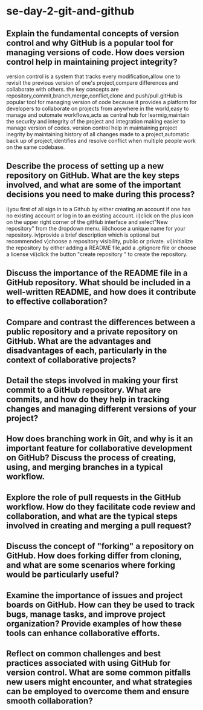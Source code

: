 # se-day-2-git-and-github
## Explain the fundamental concepts of version control and why GitHub is a popular tool for managing versions of code. How does version control help in maintaining project integrity?
version control is a system that tracks every modification,allow one to revisit the previous version of one's project,compare differences and collaborate with others. the key concepts are repository,commit,branch,merge,conflict,clone and push/pull.gitHub is popular tool for managing version of code because it provides a platform for developers to collaborate on projects from anywhere in the world,easy to manage and outomate workflows,acts as central hub for learmig,maintain the security and integrity of the project and integration making easier to manage version of codes. version control help in maintaining project inegrity by maintaining history of all changes made to a project,automatic back up of project,identifies and resolve conflict when multiple people work on the same codebase.

## Describe the process of setting up a new repository on GitHub. What are the key steps involved, and what are some of the important decisions you need to make during this process?
i)you first of all sign in to a Github by either creating an account if one has no existing account or log in to an existing account.
ii)click on the plus icon on the upper right corner of the gitHub interface and select"New repository" from the dropdown menu.
iii)choose a unique name for your repository.
iv)provide a brief description which is optional but recommended
v)choose a repository visibility, public or private.
vi)initialize the repository by either adding a README file,add a .gitignore file or choose a license
vii)click the button "create repository " to create the repository.
## Discuss the importance of the README file in a GitHub repository. What should be included in a well-written README, and how does it contribute to effective collaboration?

## Compare and contrast the differences between a public repository and a private repository on GitHub. What are the advantages and disadvantages of each, particularly in the context of collaborative projects?

## Detail the steps involved in making your first commit to a GitHub repository. What are commits, and how do they help in tracking changes and managing different versions of your project?

## How does branching work in Git, and why is it an important feature for collaborative development on GitHub? Discuss the process of creating, using, and merging branches in a typical workflow.

## Explore the role of pull requests in the GitHub workflow. How do they facilitate code review and collaboration, and what are the typical steps involved in creating and merging a pull request?

## Discuss the concept of "forking" a repository on GitHub. How does forking differ from cloning, and what are some scenarios where forking would be particularly useful?

## Examine the importance of issues and project boards on GitHub. How can they be used to track bugs, manage tasks, and improve project organization? Provide examples of how these tools can enhance collaborative efforts.

## Reflect on common challenges and best practices associated with using GitHub for version control. What are some common pitfalls new users might encounter, and what strategies can be employed to overcome them and ensure smooth collaboration?
